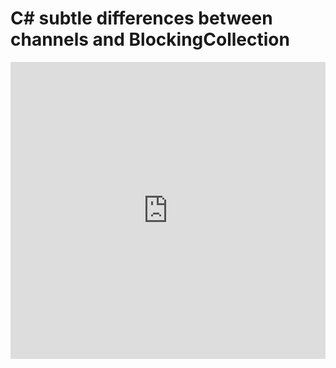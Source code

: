 # C# subtle differences between channels and BlockingCollection

<iframe width="100%" height="475" src="https://dotnetfiddle.net/Widget/LDsfh5" frameborder="0"></iframe>

